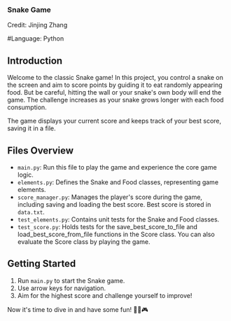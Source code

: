 ### Snake Game

Credit: Jinjing Zhang

#Language: Python


## Introduction

Welcome to the classic Snake game! In this project, you control a snake on the screen and aim to score points by guiding it to eat randomly appearing food. But be careful, hitting the wall or your snake's own body will end the game. The challenge increases as your snake grows longer with each food consumption.

The game displays your current score and keeps track of your best score, saving it in a file.


## Files Overview

- `main.py`: Run this file to play the game and experience the core game logic.
- `elements.py`: Defines the Snake and Food classes, representing game elements.
- `score_manager.py`: Manages the player's score during the game, including saving and loading the best score. Best score is stored in `data.txt`.
- `test_elements.py`: Contains unit tests for the Snake and Food classes.
- `test_score.py`: Holds tests for the save_best_score_to_file and load_best_score_from_file functions in the Score class. You can also evaluate the Score class by playing the game.

## Getting Started

1. Run `main.py` to start the Snake game.
2. Use arrow keys for navigation.
3. Aim for the highest score and challenge yourself to improve!

Now it's time to dive in and have some fun! 👾🐍🎮


